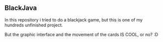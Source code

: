 ## BlackJava
In this repository i tried to do a blackjack game, but this is one of my hundreds unfinished project.

But the graphic interface and the movement of the cards IS COOL, or no? :D
